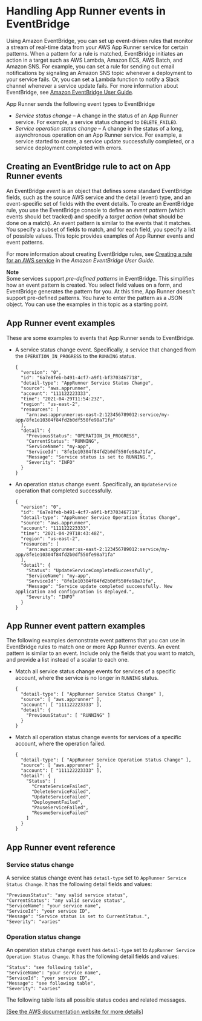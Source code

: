 # Handling App Runner events in EventBridge<a name="monitor-ev"></a>

Using Amazon EventBridge, you can set up event\-driven rules that monitor a stream of real\-time data from your AWS App Runner service for certain patterns\. When a pattern for a rule is matched, EventBridge initiates an action in a target such as AWS Lambda, Amazon ECS, AWS Batch, and Amazon SNS\. For example, you can set a rule for sending out email notifications by signaling an Amazon SNS topic whenever a deployment to your service fails\. Or, you can set a Lambda function to notify a Slack channel whenever a service update fails\. For more information about EventBridge, see [Amazon EventBridge User Guide](https://docs.aws.amazon.com/eventbridge/latest/userguide/)\.

App Runner sends the following event types to EventBridge
+ *Service status change* – A change in the status of an App Runner service\. For example, a service status changed to `DELETE_FAILED`\.
+ *Service operation status change* – A change in the status of a long, asynchronous operation on an App Runner service\. For example, a service started to create, a service update successfully completed, or a service deployment completed with errors\.

## Creating an EventBridge rule to act on App Runner events<a name="monitor-ev.rule"></a>

An EventBridge *event* is an object that defines some standard EventBridge fields, such as the source AWS service and the detail \(event\) type, and an event\-specific set of fields with the event details\. To create an EventBridge rule, you use the EventBridge console to define an *event pattern* \(which events should bet tracked\) and specify a *target action* \(what should be done on a match\)\. An event pattern is similar to the events that it matches\. You specify a subset of fields to match, and for each field, you specify a list of possible values\. This topic provides examples of App Runner events and event patterns\.

For more information about creating EventBridge rules, see [Creating a rule for an AWS service](https://docs.aws.amazon.com/eventbridge/latest/userguide/create-eventbridge-rule.html) in the *Amazon EventBridge User Guide*\.

**Note**  
Some services support *pre\-defined patterns* in EventBridge\. This simplifies how an event pattern is created\. You select field values on a form, and EventBridge generates the pattern for you\. At this time, App Runner doesn't support pre\-defined patterns\. You have to enter the pattern as a JSON object\. You can use the examples in this topic as a starting point\.

## App Runner event examples<a name="monitor-ev.event-examples"></a>

These are some examples to events that App Runner sends to EventBridge\.
+ A service status change event\. Specifically, a service that changed from the `OPERATION_IN_PROGRESS` to the `RUNNING` status\.

  ```
  { 
    "version": "0",
    "id": "6a7e8feb-b491-4cf7-a9f1-bf3703467718",
    "detail-type": "AppRunner Service Status Change",
    "source": "aws.apprunner",
    "account": "111122223333",
    "time": "2021-04-29T11:54:23Z",
    "region": "us-east-2",
    "resources": [
      "arn:aws:apprunner:us-east-2:123456789012:service/my-app/8fe1e10304f84fd2b0df550fe98a71fa"
    ],
    "detail": {
      "PreviousStatus": "OPERATION_IN_PROGRESS",
      "CurrentStatus": "RUNNING",
      "ServiceName": "my-app",
      "ServiceId": "8fe1e10304f84fd2b0df550fe98a71fa",
      "Message": "Service status is set to RUNNING.",
      "Severity": "INFO"
    }
  }
  ```
+ An operation status change event\. Specifically, an `UpdateService` operation that completed successfully\.

  ```
  { 
    "version": "0",
    "id": "6a7e8feb-b491-4cf7-a9f1-bf3703467718",
    "detail-type": "AppRunner Service Operation Status Change",
    "source": "aws.apprunner",
    "account": "111122223333",
    "time": "2021-04-29T18:43:48Z",
    "region": "us-east-2",
    "resources": [
      "arn:aws:apprunner:us-east-2:123456789012:service/my-app/8fe1e10304f84fd2b0df550fe98a71fa"
    ],
    "detail": {
      "Status": "UpdateServiceCompletedSuccessfully",
      "ServiceName": "my-app",
      "ServiceId": "8fe1e10304f84fd2b0df550fe98a71fa",
      "Message": "Service update completed successfully. New application and configuration is deployed.",
      "Severity": "INFO"
    }
  }
  ```

## App Runner event pattern examples<a name="monitor-ev.pattern-examples"></a>

The following examples demonstrate event patterns that you can use in EventBridge rules to match one or more App Runner events\. An event pattern is similar to an event\. Include only the fields that you want to match, and provide a list instead of a scalar to each one\.
+ Match all service status change events for services of a specific account, where the service is no longer in `RUNNING` status\.

  ```
  { 
    "detail-type": [ "AppRunner Service Status Change" ],
    "source": [ "aws.apprunner" ],
    "account": [ "111122223333" ],
    "detail": {
      "PreviousStatus": [ "RUNNING" ]
    }
  }
  ```
+ Match all operation status change events for services of a specific account, where the operation failed\.

  ```
  { 
    "detail-type": [ "AppRunner Service Operation Status Change" ],
    "source": [ "aws.apprunner" ],
    "account": [ "111122223333" ],
    "detail": {
      "Status": [
        "CreateServiceFailed",
        "DeleteServiceFailed",
        "UpdateServiceFailed",
        "DeploymentFailed",
        "PauseServiceFailed",
        "ResumeServiceFailed"
      ]
    }
  }
  ```

## App Runner event reference<a name="monitor-ev.ref"></a>

### Service status change<a name="monitor-ev.ref.service"></a>

A service status change event has `detail-type` set to `AppRunner Service Status Change`\. It has the following detail fields and values:

```
"PreviousStatus": "any valid service status",
"CurrentStatus": "any valid service status",
"ServiceName": "your service name",
"ServiceId": "your service ID",
"Message": "Service status is set to CurrentStatus.",
"Severity": "varies"
```

### Operation status change<a name="monitor-ev.ref.operation"></a>

An operation status change event has `detail-type` set to `AppRunner Service Operation Status Change`\. It has the following detail fields and values:

```
"Status": "see following table",
"ServiceName": "your service name",
"ServiceId": "your service ID",
"Message": "see following table",
"Severity": "varies"
```

The following table lists all possible status codes and related messages\.

[\[See the AWS documentation website for more details\]](http://docs.aws.amazon.com/apprunner/latest/dg/monitor-ev.html)